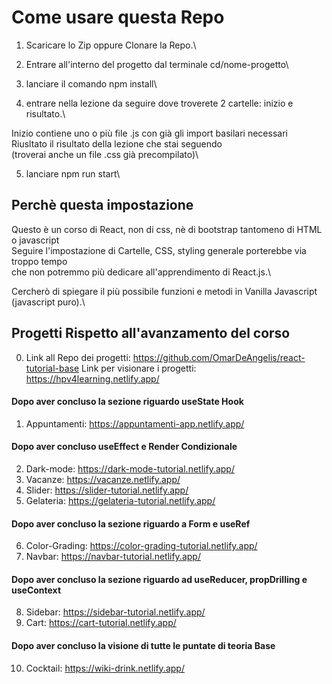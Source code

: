 # Come usare questa Repo

1. Scaricare lo Zip oppure Clonare la Repo.\

2. Entrare all'interno del progetto dal terminale cd/nome-progetto\

3. lanciare il comando npm install\

4. entrare nella lezione da seguire dove troverete 2 cartelle: inizio e risultato.\

Inizio contiene uno o più file .js con già gli import basilari necessari\
Riusltato il risultato della lezione che stai seguendo\
(troverai anche un file .css già precompilato)\

5. lanciare npm run start\

## Perchè questa impostazione

Questo è un corso di React, non di css, nè di bootstrap tantomeno di HTML o javascript\
Seguire l'impostazione di Cartelle, CSS, styling generale porterebbe via troppo tempo\
che non potremmo più dedicare all'apprendimento di React.js.\

Cercherò di spiegare il più possibile funzioni e metodi in Vanilla Javascript (javascript puro).\

## Progetti Rispetto all'avanzamento del corso

0. Link all Repo dei progetti: https://github.com/OmarDeAngelis/react-tutorial-base
   Link per visionare i progetti: https://hpv4learning.netlify.app/

#### Dopo aver concluso la sezione riguardo useState Hook

1. Appuntamenti: https://appuntamenti-app.netlify.app/

#### Dopo aver concluso useEffect e Render Condizionale

2. Dark-mode: https://dark-mode-tutorial.netlify.app/
3. Vacanze: https://vacanze.netlify.app/
4. Slider: https://slider-tutorial.netlify.app/
5. Gelateria: https://gelateria-tutorial.netlify.app/

#### Dopo aver concluso la sezione riguardo a Form e useRef

6. Color-Grading: https://color-grading-tutorial.netlify.app/
7. Navbar: https://navbar-tutorial.netlify.app/

#### Dopo aver concluso la sezione riguardo ad useReducer, propDrilling e useContext

8. Sidebar: https://sidebar-tutorial.netlify.app/
9. Cart: https://cart-tutorial.netlify.app/

#### Dopo aver concluso la visione di tutte le puntate di teoria Base

10. Cocktail: https://wiki-drink.netlify.app/
